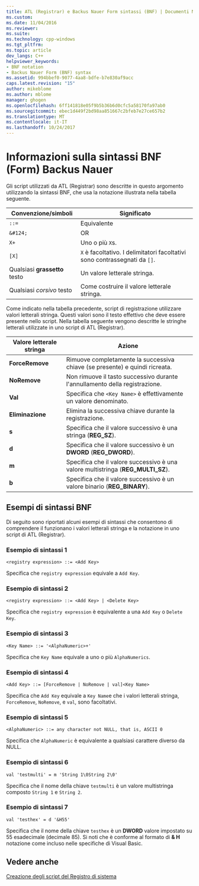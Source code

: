 ```yaml
---
title: ATL (Registrar) e Backus Nauer Form sintassi (BNF) | Documenti Microsoft
ms.custom: 
ms.date: 11/04/2016
ms.reviewer: 
ms.suite: 
ms.technology: cpp-windows
ms.tgt_pltfrm: 
ms.topic: article
dev_langs: C++
helpviewer_keywords:
- BNF notation
- Backus Nauer Form (BNF) syntax
ms.assetid: 994bbef0-9077-4aa8-bdfe-b7e830af9acc
caps.latest.revision: "15"
author: mikeblome
ms.author: mblome
manager: ghogen
ms.openlocfilehash: 6ff141818e05f9b5b36b6d0cfc5a58170fa97ab0
ms.sourcegitcommit: ebec1d449f2bd98aa851667c2bfeb7e27ce657b2
ms.translationtype: MT
ms.contentlocale: it-IT
ms.lasthandoff: 10/24/2017
---
```

# <a name="understanding-backus-nauer-form-bnf-syntax"></a>Informazioni sulla sintassi BNF (Form) Backus Nauer
Gli script utilizzati da ATL (Registrar) sono descritte in questo argomento utilizzando la sintassi BNF, che usa la notazione illustrata nella tabella seguente.  
  
|Convenzione/simboli|Significato|  
|------------------------|-------------|  
|`::=`|Equivalente|  
|`&#124;`|OR|  
|`X+`|Uno o più `X`s.|  
|`[X]`|`X` è facoltativo. I delimitatori facoltativi sono contrassegnati da `[]`.|  
|Qualsiasi **grassetto** testo|Un valore letterale stringa.|  
|Qualsiasi *corsivo* testo|Come costruire il valore letterale stringa.|  
  
 Come indicato nella tabella precedente, script di registrazione utilizzare valori letterali stringa. Questi valori sono il testo effettivo che deve essere presente nello script. Nella tabella seguente vengono descritte le stringhe letterali utilizzate in uno script di ATL (Registrar).  
  
|Valore letterale stringa|Azione|  
|--------------------|------------|  
|**ForceRemove**|Rimuove completamente la successiva chiave (se presente) e quindi ricreata.|  
|**NoRemove**|Non rimuove il tasto successivo durante l'annullamento della registrazione.|  
|**Val**|Specifica che `<Key Name>` è effettivamente un valore denominato.|  
|**Eliminazione**|Elimina la successiva chiave durante la registrazione.|  
|**s**|Specifica che il valore successivo è una stringa (**REG_SZ**).|  
|**d**|Specifica che il valore successivo è un **DWORD** (**REG_DWORD**).|  
|**m**|Specifica che il valore successivo è una valore multistringa (**REG_MULTI_SZ**).|  
|**b**|Specifica che il valore successivo è un valore binario (**REG_BINARY**).|  
  
## <a name="bnf-syntax-examples"></a>Esempi di sintassi BNF  
 Di seguito sono riportati alcuni esempi di sintassi che consentono di comprendere il funzionano i valori letterali stringa e la notazione in uno script di ATL (Registrar).  
  
### <a name="syntax-example-1"></a>Esempio di sintassi 1  
  
```  
<registry expression> ::= <Add Key>  
```  
  
 Specifica che `registry expression` equivale a `Add Key`.  
  
### <a name="syntax-example-2"></a>Esempio di sintassi 2  
  
```  
<registry expression> ::= <Add Key> | <Delete Key>  
```  
  
 Specifica che `registry expression` è equivalente a una `Add Key` o `Delete Key`.  
  
### <a name="syntax-example-3"></a>Esempio di sintassi 3  
  
```  
<Key Name> ::= '<AlphaNumeric>+'  
```  
  
 Specifica che `Key Name` equivale a uno o più `AlphaNumerics`.  
  
### <a name="syntax-example-4"></a>Esempio di sintassi 4  
  
```  
<Add Key> ::= [ForceRemove | NoRemove | val]<Key Name>  
```  
  
 Specifica che `Add Key` equivale a `Key Name`e che i valori letterali stringa, `ForceRemove`, `NoRemove`, e `val`, sono facoltativi.  
  
### <a name="syntax-example-5"></a>Esempio di sintassi 5  
  
```  
<AlphaNumeric> ::= any character not NULL, that is, ASCII 0  
```  
  
 Specifica che `AlphaNumeric` è equivalente a qualsiasi carattere diverso da NULL.  
  
### <a name="syntax-example-6"></a>Esempio di sintassi 6  
  
```  
val 'testmulti' = m 'String 1\0String 2\0'  
```  
  
 Specifica che il nome della chiave `testmulti` è un valore multistringa composto `String 1` e `String 2`.  
  
### <a name="syntax-example-7"></a>Esempio di sintassi 7  
  
```  
val 'testhex' = d '&H55'  
```  
  
 Specifica che il nome della chiave `testhex` è un **DWORD** valore impostato su 55 esadecimale (decimale 85). Si noti che è conforme al formato di **& H** notazione come incluso nelle specifiche di Visual Basic.  
  
## <a name="see-also"></a>Vedere anche  
 [Creazione degli script del Registro di sistema](../atl/creating-registrar-scripts.md)


